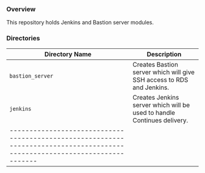 ### Overview

This repository holds Jenkins and Bastion server modules. 

### Directories

| Directory Name    | Description                                                                                           |
|-------------------|-------------------------------------------------------------------------------------------------------|
| `bastion_server`  | Creates Bastion server which will give SSH access to RDS and Jenkins.                                 |
| `jenkins`         | Creates Jenkins server which will be used to handle Continues delivery.                                  |
|---------------------------------------------------------------------------------------------------------------------------|
